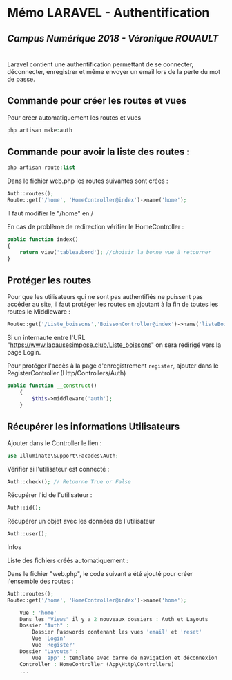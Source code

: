 # Mémo LARAVEL - Authentification
## *Campus Numérique 2018 - Véronique ROUAULT*
#

Laravel contient une authentification permettant de se connecter, déconnecter, enregistrer et même envoyer un email lors de la perte du mot de passe.

## Commande pour créer les routes et vues

Pour créer automatiquement les routes et vues

```php
php artisan make:auth
```

## Commande pour avoir la liste des routes :

```php
php artisan route:list
```
Dans le fichier web.php les routes suivantes sont crées :

```php
Auth::routes();
Route::get('/home', 'HomeController@index')->name('home');
```
Il faut modifier le "/home" en /

En cas de problème de redirection vérifier le HomeController :
```php
public function index()
{
    return view('tableaubord'); //choisir la bonne vue à retourner
}
```
## Protéger les routes

Pour que les utilisateurs qui ne sont pas authentifiés ne puissent pas accéder au site, il faut protéger les routes en ajoutant à la fin de toutes les routes le Middleware :
```php
Route::get('/Liste_boissons','BoissonController@index')->name('listeBoissons')->middleware('auth');
```
Si un internaute entre l'URL "https://www.lapausesimpose.club/Liste_boissons" on sera redirigé vers la page Login.

Pour protéger l'accès à la page d'enregistrement `register`, ajouter dans le RegisterController (Http/Controllers/Auth)

```php
public function __construct()
    {
        $this->middleware('auth');
    }
```

## Récupérer les informations Utilisateurs

Ajouter dans le Controller le lien :

```php
use Illuminate\Support\Facades\Auth;
```
Vérifier si l'utilisateur est connecté :
```php
Auth::check(); // Retourne True or False
```
Récupérer l'id de l'utilisateur :
```php
Auth::id();
```
Récupérer un objet avec les données de l'utilisateur
```php
Auth::user();
```
Infos

Liste des fichiers créés automatiquement :

Dans le fichier "web.php", le code suivant a été ajouté pour créer l'ensemble des routes :
```php
Auth::routes();
Route::get('/home', 'HomeController@index')->name('home');

    Vue : 'home'
    Dans les "Views" il y a 2 nouveaux dossiers : Auth et Layouts
    Dossier "Auth" :
        Dossier Passwords contenant les vues 'email' et 'reset'
        Vue 'Login'
        Vue 'Register'
    Dossier "Layouts" :
        Vue 'app' : template avec barre de navigation et déconnexion
    Controller : HomeController (App\Http\Controllers)
    ...
```

